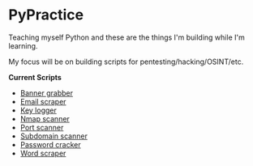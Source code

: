 # PyPractice
Teaching myself Python and these are the things I'm building while I'm learning.

My focus will be on building scripts for pentesting/hacking/OSINT/etc.

**Current Scripts**

*   [Banner grabber](https://github.com/robertdevore/pypractice/tree/main/banner-grabber)
*   [Email scraper](https://github.com/robertdevore/pypractice/tree/main/email-scraper)
*   [Key logger](https://github.com/robertdevore/pypractice/tree/main/key-logger)
*   [Nmap scanner](https://github.com/robertdevore/pypractice/tree/main/nmap-scanner)
*   [Port scanner](https://github.com/robertdevore/pypractice/tree/main/port-scanner)
*   [Subdomain scanner](https://github.com/robertdevore/pypractice/tree/main/subdomain-scanner)
*   [Password cracker](https://github.com/robertdevore/pypractice/tree/main/password-cracker)
*   [Word scraper](https://github.com/robertdevore/pypractice/tree/main/word-scraper)